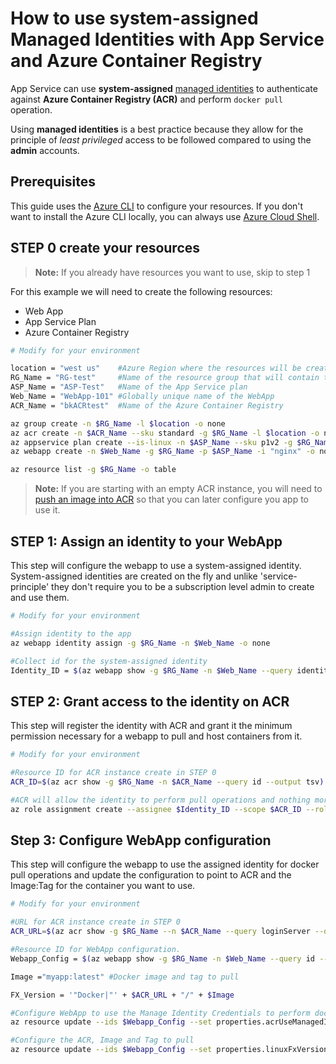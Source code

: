 # How to use system-assigned Managed Identities with App Service and Azure Container Registry

App Service can use **system-assigned** [managed identities](https://docs.microsoft.com/azure/active-directory/managed-identities-azure-resources/overview) to authenticate against **Azure Container Registry (ACR)** and perform `docker pull` operation.

Using **managed identities** is a best practice because they allow for the principle of *least privileged* access to be followed compared to using the **admin** accounts.

## Prerequisites

This guide uses the [Azure CLI](https://docs.microsoft.com/cli/azure/install-azure-cli?view=azure-cli-latest) to configure your resources. If you don't want to install the Azure CLI locally, you can always use [Azure Cloud Shell](https://docs.microsoft.com/azure/cloud-shell/quickstart).

## STEP 0 create your resources

> **Note:** If you already have resources you want to use, skip to step 1

For this example we will need to create the following resources:
  
- Web App
- App Service Plan
- Azure Container Registry

``` bash
# Modify for your environment

location = "west us"    #Azure Region where the resources will be created
RG_Name = "RG-test"     #Name of the resource group that will contain the resources
ASP_Name = "ASP-Test"   #Name of the App Service plan
Web_Name = "WebApp-101" #Globally unique name of the WebApp
ACR_Name = "bkACRtest"  #Name of the Azure Container Registry

az group create -n $RG_Name -l $location -o none
az acr create -n $ACR_Name --sku standard -g $RG_Name -l $location -o none
az appservice plan create --is-linux -n $ASP_Name --sku p1v2 -g $RG_Name -l $location -o none
az webapp create -n $Web_Name -g $RG_Name -p $ASP_Name -i "nginx" -o none

az resource list -g $RG_Name -o table
```

>**Note:** If you are starting with an empty ACR instance, you will need to [push an image into ACR](https://docs.microsoft.com/azure/container-registry/container-registry-get-started-docker-cli) so that you can later configure you app to use it.

## STEP 1: Assign an identity to your WebApp

This step will configure the webapp to use a system-assigned identity. System-assigned identities are created on the fly and unlike 'service-principle' they don't require you to be a subscription level admin to create and use them.

```bash
# Modify for your environment

#Assign identity to the app
az webapp identity assign -g $RG_Name -n $Web_Name -o none

#Collect id for the system-assigned identity
Identity_ID = $(az webapp show -g $RG_Name -n $Web_Name --query identity.principalId --output tsv)
```

## STEP 2: Grant access to the identity on ACR

This step will register the identity with ACR and grant it the minimum permission necessary for a webapp to pull and host containers from it.

``` bash
# Modify for your environment

#Resource ID for ACR instance create in STEP 0
ACR_ID=$(az acr show -g $RG_Name -n $ACR_Name --query id --output tsv)

#ACR will allow the identity to perform pull operations and nothing more
az role assignment create --assignee $Identity_ID --scope $ACR_ID --role acrpull -o none
```

## Step 3: Configure WebApp configuration

This step will configure the webapp to use the assigned identity for docker pull operations and update the configuration to point to ACR and the Image:Tag for the container you want to use.

```bash
# Modify for your environment

#URL for ACR instance create in STEP 0
ACR_URL=$(az acr show -g $RG_Name --n $ACR_Name --query loginServer --output tsv)

#Resource ID for WebApp configuration.
Webapp_Config = $(az webapp show -g $RG_Name -n $Web_Name --query id --output tsv) + "/config/web"

Image ="myapp:latest" #Docker image and tag to pull

FX_Version = '"Docker|"' + $ACR_URL + "/" + $Image

#Configure WebApp to use the Manage Identity Credentials to perform docker pull operations
az resource update --ids $Webapp_Config --set properties.acrUseManagedIdentityCreds=True -o none

#Configure the ACR, Image and Tag to pull
az resource update --ids $Webapp_Config --set properties.linuxFxVersion=$FX_Version -o none --force-string
```
